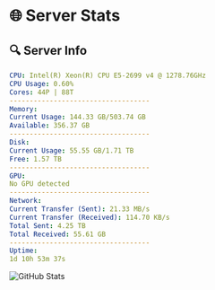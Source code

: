 # 🌐 Server Stats
## 🔍 Server Info
```yaml
CPU: Intel(R) Xeon(R) CPU E5-2699 v4 @ 1278.76GHz
CPU Usage: 0.60%
Cores: 44P | 88T
-----------------------------------
Memory:
Current Usage: 144.33 GB/503.74 GB
Available: 356.37 GB
-----------------------------------
Disk:
Current Usage: 55.55 GB/1.71 TB
Free: 1.57 TB
-----------------------------------
GPU:
No GPU detected
-----------------------------------
Network:
Current Transfer (Sent): 21.33 MB/s
Current Transfer (Received): 114.70 KB/s
Total Sent: 4.25 TB
Total Received: 55.61 GB
-----------------------------------
Uptime:
1d 10h 53m 37s
```
![GitHub Stats](https://img.shields.io/badge/Updated-2025-03-09_08:16:26-blue)
